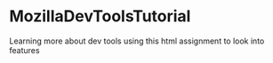 # MozillaDevToolsTutorial

Learning more about dev tools using this html assignment to look into features
